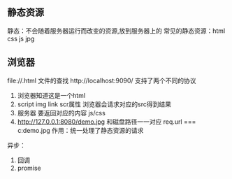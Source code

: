 ## 静态资源
静态：不会随着服务器运行而改变的资源,放到服务器上的
常见的静态资源：html css js jpg

## 浏览器
file://.html  文件的查找
http://localhost:9090/
支持了两个不同的协议
1. 浏览器知道这是一个html
2. script img link scr属性 浏览器会请求对应的src得到结果
3. 服务器 要返回对应的内容 js/css
4. http://127.0.0.1:8080/demo.jpg 和磁盘路径一一对应
req.url === c:demo.jpg
作用：统一处理了静态资源的请求

异步：
1. 回调
2. promise